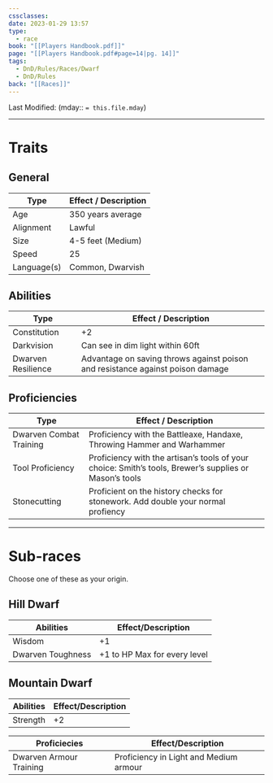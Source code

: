 ```yaml
---
cssclasses: 
date: 2023-01-29 13:57
type:
  - race
book: "[[Players Handbook.pdf]]"
page: "[[Players Handbook.pdf#page=14|pg. 14]]"
tags:
  - DnD/Rules/Races/Dwarf
  - DnD/Rules
back: "[[Races]]"
---
```

Last Modified: (mday:: `= this.file.mday`)

---
# Traits
## General
| Type      | Effect / Description |
| ------------ | ------------------ |
| Age          | 350 years average  |
| Alignment    | Lawful             |
| Size         | 4-5 feet (Medium)  |
| Speed        | 25                 |
| Language(s)    | Common, Dwarvish                   |
## Abilities
| Type          | Effect / Description                                                             |
| ------------------ | ------------------------------------------------------------------------------ |
| Constitution       | +2                                                                             |
| Darkvision         | Can see in dim light within 60ft                                               |
| Dwarven Resilience | Advantage on saving throws against poison and resistance against poison damage |
## Proficiencies
| Type           | Effect / Description                                                                                     |
| ----------------------- | ------------------------------------------------------------------------------------------------------ |
| Dwarven Combat Training | Proficiency with the Battleaxe, Handaxe, Throwing Hammer and Warhammer                                 |
| Tool Proficiency        | Proficiency with the artisan’s tools of your choice: Smith’s tools, Brewer’s supplies or Mason’s tools |
| Stonecutting            | Proficient on the history checks for stonework. Add double your normal profiency                       |

---
# Sub-races
Choose one of these as your origin.
## Hill Dwarf
| Abilities         | Effect/Description |
| ----------------- | ------------------ |
| Wisdom            | +1                 |
| Dwarven Toughness | +1 to HP Max for every level                   |

## Mountain Dwarf
| Abilities | Effect/Description |
| --------- | ------------------ |
| Strength  | +2                 |

| Proficiecies            | Effect/Description                     |
| ----------------------- | -------------------------------------- |
| Dwarven Armour Training | Proficiency in Light and Medium armour |

